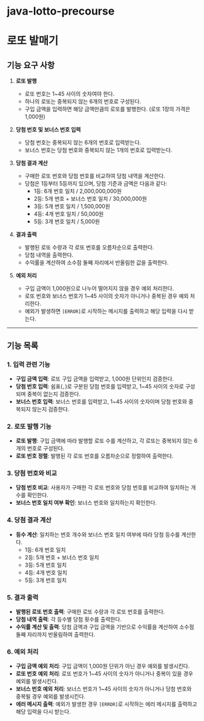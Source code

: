 # java-lotto-precourse

# 로또 발매기

## 기능 요구 사항

1. **로또 발행**
    - 로또 번호는 1~45 사이의 숫자여야 한다.
    - 하나의 로또는 중복되지 않는 6개의 번호로 구성된다.
    - 구입 금액을 입력하면 해당 금액만큼의 로또를 발행한다. (로또 1장의 가격은 1,000원)

2. **당첨 번호 및 보너스 번호 입력**
    - 당첨 번호는 중복되지 않는 6개의 번호로 입력받는다.
    - 보너스 번호는 당첨 번호와 중복되지 않는 1개의 번호로 입력받는다.

3. **당첨 결과 계산**
    - 구매한 로또 번호와 당첨 번호를 비교하여 당첨 내역을 계산한다.
    - 당첨은 1등부터 5등까지 있으며, 당첨 기준과 금액은 다음과 같다:
        - 1등: 6개 번호 일치 / 2,000,000,000원
        - 2등: 5개 번호 + 보너스 번호 일치 / 30,000,000원
        - 3등: 5개 번호 일치 / 1,500,000원
        - 4등: 4개 번호 일치 / 50,000원
        - 5등: 3개 번호 일치 / 5,000원

4. **결과 출력**
    - 발행된 로또 수량과 각 로또 번호를 오름차순으로 출력한다.
    - 당첨 내역을 출력한다.
    - 수익률을 계산하여 소수점 둘째 자리에서 반올림한 값을 출력한다.

5. **예외 처리**
    - 구입 금액이 1,000원으로 나누어 떨어지지 않을 경우 예외 처리한다.
    - 로또 번호와 보너스 번호가 1~45 사이의 숫자가 아니거나 중복된 경우 예외 처리한다.
    - 예외가 발생하면 `[ERROR]`로 시작하는 메시지를 출력하고 해당 입력을 다시 받는다.

---

## 기능 목록

### 1. 입력 관련 기능
- **구입 금액 입력**: 로또 구입 금액을 입력받고, 1,000원 단위인지 검증한다.
- **당첨 번호 입력**: 쉼표(`,`)로 구분된 당첨 번호를 입력받고, 1~45 사이의 숫자로 구성되며 중복이 없는지 검증한다.
- **보너스 번호 입력**: 보너스 번호를 입력받고, 1~45 사이의 숫자이며 당첨 번호와 중복되지 않는지 검증한다.

### 2. 로또 발행 기능
- **로또 발행**: 구입 금액에 따라 발행할 로또 수를 계산하고, 각 로또는 중복되지 않는 6개의 번호로 구성된다.
- **로또 번호 정렬**: 발행된 각 로또 번호를 오름차순으로 정렬하여 출력한다.

### 3. 당첨 번호와 비교
- **당첨 번호 비교**: 사용자가 구매한 각 로또 번호와 당첨 번호를 비교하여 일치하는 개수를 확인한다.
- **보너스 번호 일치 여부 확인**: 보너스 번호와 일치하는지 확인한다.

### 4. 당첨 결과 계산
- **등수 계산**: 일치하는 번호 개수와 보너스 번호 일치 여부에 따라 당첨 등수를 계산한다.
    - 1등: 6개 번호 일치
    - 2등: 5개 번호 + 보너스 번호 일치
    - 3등: 5개 번호 일치
    - 4등: 4개 번호 일치
    - 5등: 3개 번호 일치

### 5. 결과 출력
- **발행된 로또 번호 출력**: 구매한 로또 수량과 각 로또 번호를 출력한다.
- **당첨 내역 출력**: 각 등수별 당첨 횟수를 출력한다.
- **수익률 계산 및 출력**: 당첨 금액과 구입 금액을 기반으로 수익률을 계산하여 소수점 둘째 자리까지 반올림하여 출력한다.

### 6. 예외 처리
- **구입 금액 예외 처리**: 구입 금액이 1,000원 단위가 아닌 경우 예외를 발생시킨다.
- **로또 번호 예외 처리**: 로또 번호가 1~45 사이의 숫자가 아니거나 중복이 있을 경우 예외를 발생시킨다.
- **보너스 번호 예외 처리**: 보너스 번호가 1~45 사이의 숫자가 아니거나 당첨 번호와 중복될 경우 예외를 발생시킨다.
- **에러 메시지 출력**: 예외가 발생한 경우 `[ERROR]`로 시작하는 에러 메시지를 출력하고 해당 입력을 다시 받는다.
